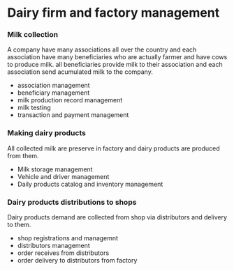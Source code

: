 # Dairy firm and factory management

### Milk collection
A company have many associations all over the country and each association have many beneficiaries who are actually farmer and have cows to produce milk. all beneficiaries provide milk to their association and each association send acumulated milk to the company.

- association management
- beneficiary management
- milk production record management
- milk testing
- transaction and payment management


### Making dairy products

All collected milk are preserve in factory and dairy products are produced from them.

- Milk storage management
- Vehicle and driver management
- Daily products catalog and inventory management

### Dairy products distributions to shops

Dairy products demand are collected from shop via distributors and delivery to them.

- shop registrations and managemnt
- distributors management
- order receives from distributors
- order delivery to distributors from factory
